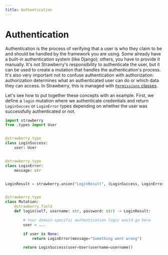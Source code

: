 ```yaml
---
title: Authentication
---
```


# Authentication

Authentication is the process of verifying that a user is who they claim to be and
should be handled by the framework you are using. Some already have a built-in
authentication system (like Django); others, you have to provide it manually. It's not
Strawberry's responsibility to authenticate the user, but it can be used to create a
mutation that handles the authentication's process. It's also very important not to
confuse authentication with authorization: authorization determines what an
authenticated user can do or which data they can access. In Strawberry, this is managed
with [`Permissions` classes](./permissions.md).

Let's see how to put together these concepts with an example. First, we define a
`login` mutation where we authenticate credentials and return `LoginSucces` or
`LoginError` types depending on whether the user was successfully authenticated or not.

```python
import strawberry
from .types import User


@strawberry.type
class LoginSuccess:
    user: User


@strawberry.type
class LoginError:
    message: str


LoginResult = strawberry.union("LoginResult", (LoginSuccess, LoginError))


@strawberry.type
class Mutation:
    @strawberry.field
    def login(self, username: str, password: str) -> LoginResult:

        # Your domain-specific authentication logic would go here
        user = ...

        if user is None:
            return LoginError(message="Something went wrong")

        return LoginSuccess(user=User(username=username))
```
